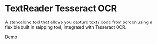 # TextReader Tesseract OCR

A standalone tool that allows you capture text / code from screen using a flexible built in snipping tool, integrated with Tesseract OCR.

[Demo](https://www.youtube.com/watch?v=yVMhFGiCsPs&t=1s)


